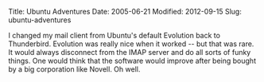 Title: Ubuntu Adventures
Date: 2005-06-21
Modified: 2012-09-15
Slug: ubuntu-adventures

I changed my mail client from Ubuntu's default Evolution back to Thunderbird. Evolution was really nice when it worked -- but that was rare. It would always disconnect from the IMAP server and do all sorts of funky things. One would think that the software would improve after being bought by a big corporation like Novell. Oh well.
